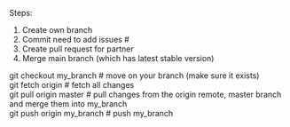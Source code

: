 Steps:

1. Create own branch
2. Commit need to add issues #
3. Create pull request for partner
4. Merge main branch (which has latest stable version)


git checkout my_branch    # move on your branch (make sure it exists) \
git fetch origin          # fetch all changes \
git pull origin master    # pull changes from the origin remote, master branch and merge them into my_branch \
git push origin my_branch # push my_branch
